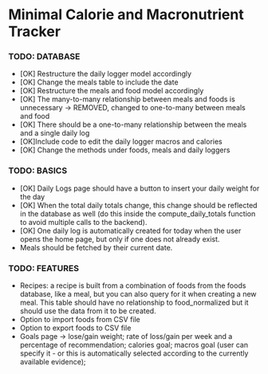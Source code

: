 # Minimal Calorie and Macronutrient Tracker

### TODO: DATABASE
- [OK] Restructure the daily logger model accordingly 
- [OK] Change the meals table to include the date 
- [OK] Restructure the meals and food model accordingly 
- [OK] The many-to-many relationship between meals and foods is unnecessary -> REMOVED, changed to one-to-many between meals and food 
- [OK] There should be a one-to-many relationship between the meals and a single daily log  
- [OK]Include code to edit the daily logger macros and calories 
- [OK] Change the methods under foods, meals and daily loggers

### TODO: BASICS
- [OK] Daily Logs page should have a button to insert your daily weight for the day  
- [OK] When the total daily totals change, this change should be reflected in the database as well (do this inside the compute_daily_totals function to avoid multiple calls to the backend). 
- [OK] One daily log is automatically created for today when the user opens the home page, but only if one does not already exist.
- Meals should be fetched by their current date. 

### TODO: FEATURES
- Recipes: a recipe is built from a combination of foods from the foods database, like a meal, but you can also query for it when creating a new meal. This table should have no relationship to food_normalized but it should use the data from it to be created.  
- Option to import foods from CSV file
- Option to export foods to CSV file 
- Goals page -> lose/gain weight; rate of loss/gain per week and a percentage of recommendation; calories goal; macros goal (user can specify it - or this is automatically selected according to the currently available evidence); 

